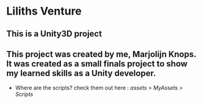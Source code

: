 # Liliths Venture

## This is a Unity3D project

## This project was created by me, Marjolijn Knops. It was created as a small finals project to show my learned skills as a Unity developer.

- Where are the scripts? check them out here : *assets > MyAssets > Scripts*

